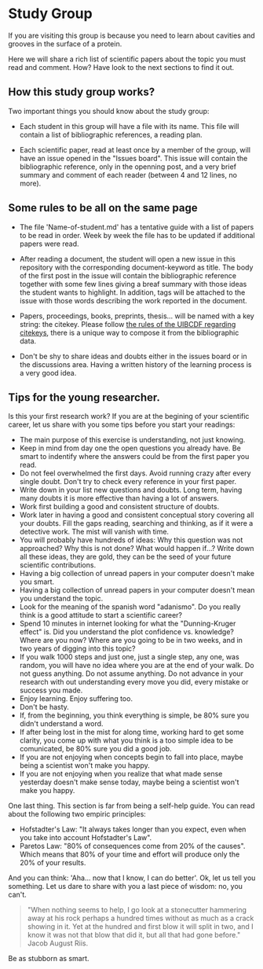 # Study Group

If you are visiting this group is because you need to learn about cavities and grooves in the
surface of a protein.

Here we will share a rich list of scientific papers about the topic you must read and comment. How?
Have look to the next sections to find it out.

## How this study group works?

Two important things you should know about the study group:

- Each student in this group will have a file with its name. This file will contain
a list of bibliographic references, a reading plan.

- Each scientific paper, read at least once by a member of the group, will have an issue opened in the
  "Issues board". This issue will contain the bibliographic reference, only in the openning post,
and a very brief summary and comment of each reader (between 4 and 12 lines, no more).

## Some rules to be all on the same page

- The file 'Name-of-student.md' has a tentative guide with a list of papers to be read in order. Week by week the file has
  to be updated if additional papers were read.

- After reading a document, the student will open a new issue in this repository with the corresponding document-keyword as title. The body of the first post in the issue will contain the bibliographic reference together with some few lines giving a breaf summary with those ideas the student wants to highlight. In addition, tags will be attached to the issue with those words describing the work reported in the document.

- Papers, proceedings, books, preprints, thesis... will be named with a key string: the citekey.
  Please follow [the rules of the UIBCDF regarding citekeys](https://github.com/uibcdf/Guidelines/blob/main/CiteKeys.md), there is a unique way to compose it from the bibliographic data.

- Don't be shy to share ideas and doubts either in the issues board or
  in the discussions area. Having a written history of the learning process is a very good idea.

## Tips for the young researcher.

Is this your first research work? If you are at the begining of your scientific career, let us share with you some tips before you start your readings:

- The main purpose of this exercise is understanding, not just knowing.
- Keep in mind from day one the open questions you already have. Be smart to indentify where the
  answers could be from the first paper you read.
- Do not feel overwhelmed the first days. Avoid running crazy after every single doubt. Don't try to
  check every reference in your first paper.
- Write down in your list new questions and doubts. Long term, having many doubts it is more
  effective than having a lot of answers.
- Work first building a good and consistent structure of doubts.
- Work later in having a good and consistent conceptual story covering all your doubts. Fill the gaps reading, searching and thinking, as if it were a detective work. The mist will vanish with time.
- You will probably have hundreds of ideas: Why this question was not approached? Why this is not
  done? What would happen if...? Write down all these ideas, they are gold, they can be the seed of your future scientific contributions.
- Having a big collection of unread papers in your computer doesn't make you smart.
- Having a big collection of unread papers in your computer doesn't mean you understand the topic.
- Look for the meaning of the spanish word "adanismo". Do you really think is a good attitude to
  start a scientific career?
- Spend 10 minutes in internet looking for what the "Dunning-Kruger effect" is. Did you
  understand the plot confidence vs. knowledge? Where are you now? Where are you going to be in two weeks,
and in two years of digging into this topic?
- If you walk 1000 steps and just one, just a single step, any one, was random, you will have no idea where
  you are at the end of your walk. Do not guess anything. Do not assume anything. Do not advance in your research with out understanding every
move you did, every mistake or success you made.
- Enjoy learning. Enjoy suffering too.
- Don't be hasty.
- If, from the beginning, you think everything is simple, be 80% sure you didn't understand a word.
- If after being lost in the mist for along time, working hard to get some clarity, you come up
  with what you think is a too simple idea to be comunicated, be 80% sure you did a good job.
- If you are not enjoying when concepts begin to fall into place, maybe being a scientist won't make you happy.
- If you are not enjoying when you realize that what made sense yesterday doesn't make sense today, maybe being a scientist won't make you happy.

One last thing. This section is far from being a self-help guide. You can read about the following two empiric principles:

- Hofstadter's Law: "It always takes longer than you expect, even when you take into account Hofstadter's Law".
- Paretos Law: "80% of consequences come from 20% of the causes". Which means that 80% of your time and effort will produce only the 20% of your results.

And you can think: 'Aha... now that I know, I can do better'. Ok, let us tell you something. Let us dare to share with you a last piece of wisdom: no, you can't.

> "When nothing seems to help, I go look at a stonecutter hammering away at his rock perhaps a hundred times without as much as a crack showing in it. Yet at the hundred and first blow it will split in two, and I know it was not that blow that did it, but all that had gone before." Jacob August Riis.

Be as stubborn as smart.

